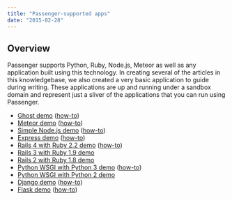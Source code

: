 ```yaml
---
title: "Passenger-supported apps"
date: "2015-02-28"
---
```


## Overview

Passenger supports Python, Ruby, Node.js, Meteor as well as any application built using this technology. In creating several of the articles in this knowledgebase, we also created a very basic application to guide during writing. These applications are up and running under a sandbox domain and represent just a sliver of the applications that you can run using Passenger.

- [Ghost demo](http://ghost.sandbox.apiscp.com/) ([how-to](https://kb.apiscp.com/guides/installing-ghost/))
- [Meteor demo](http://meteor.sandbox.apiscp.com/) ([how-to](https://kb.apiscp.com/guides/running-meteor/))
- [Simple Node.js demo](http://node.sandbox.apiscp.com/) ([how-to](https://kb.apiscp.com/guides/running-node-js/))
- [Express demo](http://express.sandbox.apiscp.com/) ([how-to](https://kb.apiscp.com/guides/installing-express/))
- [Rails 4 with Ruby 2.2 demo](http://rails4.sandbox.apiscp.com/) ([how-to](https://kb.apiscp.com/ruby/setting-rails-passenger/))
- [Rails 3 with Ruby 1.9 demo](http://rails3.sandbox.apiscp.com/)
- [Rails 2 with Ruby 1.8 demo](http://rails2.sandbox.apiscp.com/)
- [Python WSGI with Python 3 demo](http://py3.sandbox.apiscp.com/) ([how-to](https://kb.apiscp.com/python/using-wsgi/))
- [Python WSGI with Python 2 demo](http://py2.sandbox.apiscp.com/)
- [Django demo](http://django.sandbox.apiscp.com/) ([how-to](https://kb.apiscp.com/python/django-quickstart/))
- [Flask demo](http://flask.sandbox.apiscp.com) ([how-to](https://kb.apiscp.com/python/flask-quickstart/))
